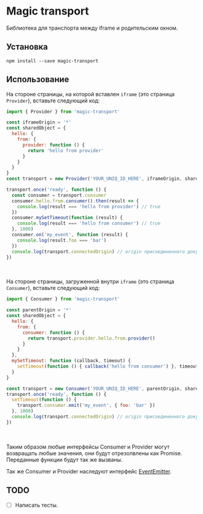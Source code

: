 # Magic transport
Библиотека для транспорта между iframe и родительским окном.

## Установка
```
npm install --save magic-transport
```

## Использование
На стороне страницы, на которой вставлен `iframe` (это страница `Provider`), вставьте следующий код:
```js
import { Provider } from 'magic-transport'

const iframeOrigin = '*'
const sharedObject = {
  hello: {
    from: {
      provider: function () {
        return 'hello from provider'
      }
    }
  }
}
const transport = new Provider('YOUR_UNIQ_ID_HERE', iframeOrigin, sharedObject)

transport.once('ready', function () {
  const consumer = transport.consumer
  consumer.hello.from.consumer().then(result => {
    console.log(result === 'hello from provider') // true
  })
  consumer.mySetTimeout(function (result) {
    console.log(result === 'hello from consumer') // true
  }, 1000)
  consumer.on('my_event', function (result) {
    console.log(result.foo === 'bar')
  })
  console.log(transport.connectedOrigin) // origin присоединенного документа
})
```
<br><br>
На стороне страницы, загруженной внутри `iframe` (это страница `Consumer`), вставьте следующий код:
```js
import { Consumer } from 'magic-transport'

const parentOrigin = '*'
const sharedObject = {
  hello: {
    from: {
      consumer: function () {
        return transport.provider.hello.from.provider()
      }
    }
  },
  mySetTimeout: function (callback, timeout) {
    setTimeout(function () { callback('hello from consumer') }, timeout)
  }
}

const transport = new Consumer('YOUR_UNIQ_ID_HERE', parentOrigin, sharedObject)
transport.once('ready', function () {
  setTimeout(function () {
    transport.consumer.emit('my_event', { foo: 'bar' })
  }, 1000)
  console.log(transport.connectedOrigin) // origin присоединенного документа
})
```
<br><br>
Таким образом любые интерфейсы Consumer и Provider могут возвращать любые значения, они будут отрезолвлены как Promise. Переданные функции будут так же вызваны.

Так же Consumer и Provider наследуют интерфейс [EventEmitter](https://nodejs.org/api/events.html#events_class_eventemitter).

## TODO
* [ ] Написать тесты.
